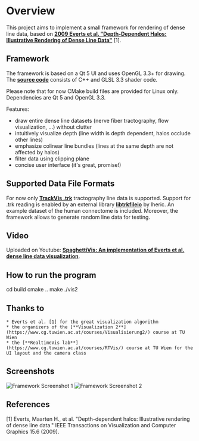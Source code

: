 # Overview
This project aims to implement a small framework for rendering of dense line data,
based on [**2009 Everts et al. "Depth-Dependent Halos: Illustrative Rendering of Dense Line Data"**](http://tobias.isenberg.cc/personal/papers/Everts_2009_DDH.pdf) [1].

## Framework
The framework is based on a Qt 5 UI and uses OpenGL 3.3+ for drawing.
The [**source code**](https://github.com/mangostaniko/Visualization2-17s) consists of C++ and GLSL 3.3 shader code.

Please note that for now CMake build files are provided for Linux only. Dependencies are Qt 5 and OpenGL 3.3.

Features:
  * draw entire dense line datasets (nerve fiber tractography, flow visualization, ...) without clutter
  * intuitively visualize depth (line width is depth dependent, halos occlude other lines)
  * emphasize colinear line bundles (lines at the same depth are not affected by halos)
  * filter data using clipping plane
  * concise user interface (it's great, promise!)

## Supported Data File Formats
For now only [**TrackVis .trk**](http://www.trackvis.org/docs/?subsect=fileformat) tractography line data is supported.
Support for .trk reading is enabled by an external library [**libtrkfileio**](https://github.com/lheric/libtrkfileio) by lheric.
An example dataset of the human connectome is included. Moreover, the framework allows to generate random line data for testing.

## Video
Uploaded on Youtube: 
[**SpaghettiVis: An implementation of Everts et al. dense line data visualization**](https://www.youtube.com/watch?v=fPJtKaP3_kU).

## How to run the program
cd build
cmake ..
make
./vis2

## Thanks to
    * Everts et al. [1] for the great visualization algorithm
    * the organizers of the [**Visualization 2**](https://www.cg.tuwien.ac.at/courses/Visualisierung2/) course at TU Wien
    * the [**RealtimeVis lab**](https://www.cg.tuwien.ac.at/courses/RTVis/) course at TU Wien for the UI layout and the camera class

## Screenshots
![Framework Screenshot 1](../screenshot.png)
![Framework Screenshot 2](../screenshot2.png)

## References
[1] Everts, Maarten H., et al. "Depth-dependent halos: Illustrative rendering of dense line data." IEEE Transactions on Visualization and Computer Graphics 15.6 (2009).
